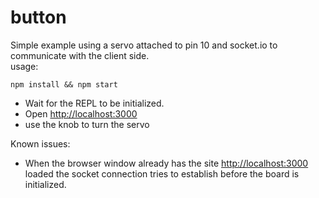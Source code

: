 button
======

Simple example using a servo attached to pin 10 and socket.io to communicate with the client side.  
usage:  

    npm install && npm start  

- Wait for the REPL to be initialized.
- Open [http://localhost:3000](http://localhost:3000)  
- use the knob to turn the servo

Known issues:  

- When the browser window already has the site [http://localhost:3000](http://localhost:3000) loaded the socket connection tries to establish before the board is initialized.  
